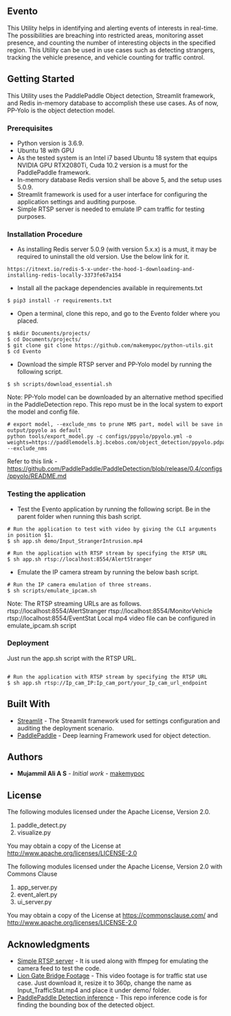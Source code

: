 ## Evento

This Utility helps in identifying and alerting events of interests in real-time.  The possibilities are breaching into restricted areas, monitoring asset presence, and counting the number of interesting objects in the specified region. This Utility can be used in use cases such as detecting strangers, tracking the vehicle presence, and vehicle counting for traffic control.

## Getting Started

This Utility uses the PaddlePaddle Object detection, Streamlit framework, and Redis in-memory database to accomplish these use cases. As of now, PP-Yolo is the object detection model.

### Prerequisites

* Python version is 3.6.9.  
* Ubuntu 18 with GPU
* As the tested system is an Intel i7 based Ubuntu 18 system that equips NVIDIA GPU RTX2080Ti, Cuda 10.2 version is a must for the PaddlePaddle framework. 
* In-memory database Redis version shall be above 5, and the setup uses 5.0.9. 
* Streamlit framework is used for a user interface for configuring the application settings and auditing purpose.
* Simple RTSP server is needed to emulate IP cam traffic for testing purposes.


### Installation Procedure

* As installing Redis server 5.0.9 (with version  5.x.x) is a must, it may be required to uninstall the old version. Use the below link for it.

```
https://itnext.io/redis-5-x-under-the-hood-1-downloading-and-installing-redis-locally-3373fe67a154
```
* Install all the package dependencies available in requirements.txt

```
$ pip3 install -r requirements.txt
```
* Open a terminal, clone this repo, and go to the Evento folder where you placed.
 
```
$ mkdir Documents/projects/
$ cd Documents/projects/
$ git clone git clone https://github.com/makemypoc/python-utils.git
$ cd Evento
```
* Download the simple RTSP server and PP-Yolo model by running the following script.

```
$ sh scripts/download_essential.sh
``` 
Note: PP-Yolo model can be downloaded by an alternative method specified in the PaddleDetection repo. This repo must be in the local system to export the model and config file.

```
# export model, --exclude_nms to prune NMS part, model will be save in output/ppyolo as default
python tools/export_model.py -c configs/ppyolo/ppyolo.yml -o weights=https://paddlemodels.bj.bcebos.com/object_detection/ppyolo.pdparams --exclude_nms
```

Refer to this link - https://github.com/PaddlePaddle/PaddleDetection/blob/release/0.4/configs/ppyolo/README.md

### Testing the application

* Test the Evento application by running the following script. Be in the parent folder when running this bash script.

```
# Run the application to test with video by giving the CLI arguments in position $1.
$ sh app.sh demo/Input_StrangerIntrusion.mp4

# Run the application with RTSP stream by specifying the RTSP URL
$ sh app.sh rtsp://localhost:8554/AlertStranger
```
* Emulate the IP camera stream by running the below bash script.

```
# Run the IP camera emulation of three streams.
$ sh scripts/emulate_ipcam.sh
```

Note:
The RTSP streaming URLs are as follows.
rtsp://localhost:8554/AlertStranger
rtsp://localhost:8554/MonitorVehicle
rtsp://localhost:8554/EventStat
Local mp4 video file can be configured  in emulate_ipcam.sh script
 

### Deployment

Just run the app.sh script with the RTSP URL.

```

# Run the application with RTSP stream by specifying the RTSP URL
$ sh app.sh rtsp://Ip_cam_IP:Ip_cam_port/your_Ip_cam_url_endpoint
```

## Built With

* [Streamlit](https://github.com/streamlit/streamlit) - The Streamlit framework used for settings configuration and auditing the deployment scenario.
* [PaddlePaddle](https://github.com/PaddlePaddle/PaddleDetection) - Deep learning Framework used for object detection.

## Authors

* **Mujammil Ali A S** - *Initial work* - [makemypoc](https://github.com/makemypoc)

## License

The following modules licensed under the Apache License, Version 2.0.

1. paddle_detect.py
2. visualize.py

You may obtain a copy of the License at http://www.apache.org/licenses/LICENSE-2.0

The following modules licensed under the Apache License, Version 2.0 with Commons Clause

1. app_server.py
2. event_alert.py
3. ui_server.py

You may obtain a copy of the License at https://commonsclause.com/ and http://www.apache.org/licenses/LICENSE-2.0

## Acknowledgments

* [Simple RTSP server](https://github.com/aler9/rtsp-simple-server) - It is used along with ffmpeg for emulating the camera feed to test the code.
* [Lion Gate Bridge Footage](https://www.videvo.net/video/lions-gate-bridge/4713/) - This video footage is for traffic stat use case. Just download it, resize it to 360p,  change the name as Input_TrafficStat.mp4 and place it under demo/ folder.
* [PaddlePaddle Detection inference](https://github.com/PaddlePaddle/PaddleDetection/tree/release/0.4/deploy/python) - This repo inference code is for finding the bounding box of the detected object.